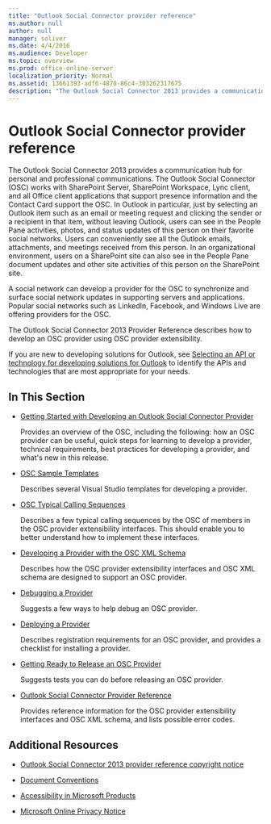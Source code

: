 ```yaml
---
title: "Outlook Social Connector provider reference"
ms.author: null
author: null
manager: soliver
ms.date: 4/4/2016
ms.audience: Developer
ms.topic: overview
ms.prod: office-online-server
localization_priority: Normal
ms.assetid: 13661393-adf6-4870-86c4-303262317675
description: "The Outlook Social Connector 2013 provides a communication hub for personal and professional communications. The Outlook Social Connector (OSC) works with SharePoint Server, SharePoint Workspace, Lync client, and all Office client applications that support presence information and the Contact Card support the OSC. In Outlook in particular, just by selecting an Outlook item such as an email or meeting request and clicking the sender or a recipient in that item, without leaving Outlook, users can see in the People Pane activities, photos, and status updates of this person on their favorite social networks. Users can conveniently see all the Outlook emails, attachments, and meetings received from this person. In an organizational environment, users on a SharePoint site can also see in the People Pane document updates and other site activities of this person on the SharePoint site."
---
```


# Outlook Social Connector provider reference

The Outlook Social Connector 2013 provides a communication hub for personal and professional communications. The Outlook Social Connector (OSC) works with SharePoint Server, SharePoint Workspace, Lync client, and all Office client applications that support presence information and the Contact Card support the OSC. In Outlook in particular, just by selecting an Outlook item such as an email or meeting request and clicking the sender or a recipient in that item, without leaving Outlook, users can see in the People Pane activities, photos, and status updates of this person on their favorite social networks. Users can conveniently see all the Outlook emails, attachments, and meetings received from this person. In an organizational environment, users on a SharePoint site can also see in the People Pane document updates and other site activities of this person on the SharePoint site.
  
A social network can develop a provider for the OSC to synchronize and surface social network updates in supporting servers and applications. Popular social networks such as LinkedIn, Facebook, and Windows Live are offering providers for the OSC. 
  
The Outlook Social Connector 2013 Provider Reference describes how to develop an OSC provider using OSC provider extensibility. 
  
If you are new to developing solutions for Outlook, see [Selecting an API or technology for developing solutions for Outlook](../selecting-an-api-or-technology-for-developing-solutions-for-outlook.md) to identify the APIs and technologies that are most appropriate for your needs. 
  
## In This Section

- [Getting Started with Developing an Outlook Social Connector Provider](getting-started-with-developing-an-outlook-social-connector-provider.md)
    
    Provides an overview of the OSC, including the following: how an OSC provider can be useful, quick steps for learning to develop a provider, technical requirements, best practices for developing a provider, and what's new in this release.
    
- [OSC Sample Templates](osc-sample-templates.md)
    
    Describes several Visual Studio templates for developing a provider.
    
- [OSC Typical Calling Sequences](osc-typical-calling-sequences.md)
    
    Describes a few typical calling sequences by the OSC of members in the OSC provider extensibility interfaces. This should enable you to better understand how to implement these interfaces.
    
- [Developing a Provider with the OSC XML Schema](developing-a-provider-with-the-osc-xml-schema.md)
    
    Describes how the OSC provider extensibility interfaces and OSC XML schema are designed to support an OSC provider.
    
- [Debugging a Provider](debugging-a-provider.md)
    
    Suggests a few ways to help debug an OSC provider.
    
- [Deploying a Provider](deploying-a-provider.md)
    
    Describes registration requirements for an OSC provider, and provides a checklist for installing a provider.
    
- [Getting Ready to Release an OSC Provider](getting-ready-to-release-an-osc-provider.md)
    
    Suggests tests you can do before releasing an OSC provider.
    
- [Outlook Social Connector Provider Reference](outlook-social-connector-provider-reference-0.md)
    
    Provides reference information for the OSC provider extensibility interfaces and OSC XML schema, and lists possible error codes.
    
## Additional Resources

- [Outlook Social Connector 2013 provider reference copyright notice](outlook-social-connector-2013-provider-reference-copyright-notice.md)
    
- [Document Conventions](http://msdn.microsoft.com/en-us/office/aa905365.aspx)
    
- [Accessibility in Microsoft Products](http://www.microsoft.com/enable/products/default.aspx)
    
- [Microsoft Online Privacy Notice](https://privacy.microsoft.com/en-us/privacystatement)
    

